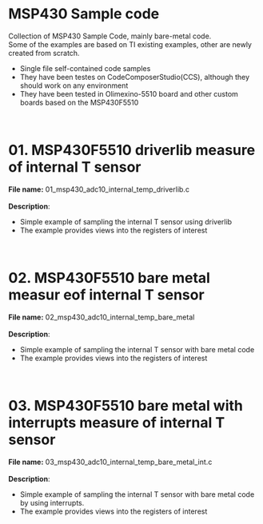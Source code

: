 # MSP430 Sample code
Collection of MSP430 Sample Code, mainly bare-metal code.<br>
Some of the examples are based on TI existing examples, other are newly created from scratch.<br>
* Single file self-contained code samples
* They have been testes on CodeComposerStudio(CCS), although they should work on any environment
* They have been tested in Olimexino-5510 board and other custom boards based on the MSP430F5510
<br>

# 01. MSP430F5510 driverlib measure of internal T sensor
<b>File name:</b> 01_msp430_adc10_internal_temp_driverlib.c<br>
<br>
<b>Description</b>:<br>
* Simple example of sampling the internal T sensor using driverlib
* The example provides views into the registers of interest
<br>

# 02. MSP430F5510 bare metal measur eof internal T sensor
<b>File name:</b> 02_msp430_adc10_internal_temp_bare_metal<br>
<br>
<b>Description</b>:<br>
* Simple example of sampling the internal T sensor with bare metal code
* The example provides views into the registers of interest
<br>

# 03. MSP430F5510 bare metal with interrupts measure of internal T sensor
<b>File name:</b> 03_msp430_adc10_internal_temp_bare_metal_int.c<br>
<br>
<b>Description</b>:<br>
* Simple example of sampling the internal T sensor with bare metal code by using interrupts.
* The example provides views into the registers of interest
